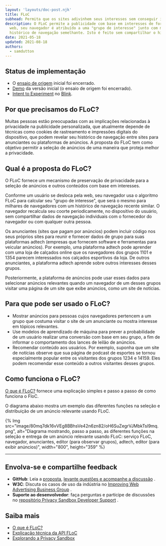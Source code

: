 ```yaml
---
layout: 'layouts/doc-post.njk'
title: FLoC
subhead: Permita que os sites adivinhem seus interesses sem conseguir identificá-lo.
description: O FLoC permite a publicidade com base em interesses de forma a preservar a privacidade. Conforme um usuário se desloca pela
  web, seu navegador é atribuído a uma "grupo de interesse" junto com milhares de outros que tenham um
  histórico de navegação semelhante. Isto é feito sem compartilhar o histórico de navegação individual com o fornecedor do navegador ou com qualquer outra pessoa.
date: 2021-05-18
updated: 2021-08-18
authors:
  - samdutton
---
```


## Status de implementação

- O [ensaio de origem](https://web.dev/origin-trials) inicial foi encerrado.
- [Demo](https://floc.glitch.me/) da versão inicial (o ensaio de origem foi encerrado).
- [Intent to Experiment](https://groups.google.com/a/chromium.org/g/blink-dev/c/MmijXrmwrJs) no [Blink](https://www.chromium.org/blink).

## Por que precisamos do FLoC?

Muitas pessoas estão preocupadas com as implicações relacionadas à privacidade na publicidade personalizada, que atualmente depende de técnicas como cookies de rastreamento e impressões digitais do dispositivo, que podem revelar seu histórico de navegação entre sites para anunciantes ou plataformas de anúncios. A proposta do FLoC tem como objetivo permitir a seleção de anúncios de uma maneira que proteja melhor a privacidade.

## Qual é a proposta do FLoC?

O FLoC fornece um mecanismo de preservação de privacidade para a seleção de anúncios e outros conteúdos com base em interesses.

Conforme um usuário se desloca pela web, seu navegador usa o algoritmo FLoC para calcular seu "grupo de interesse", que será o mesmo para milhares de navegadores com um histórico de navegação recente similar. O navegador recalcula seu coorte periodicamente, no dispositivo do usuário, sem compartilhar dados de navegação individuais com o fornecedor do navegador ou com qualquer outra pessoa.

Os anunciantes (sites que pagam por anúncios) podem incluir código nos seus próprios sites para reunir e fornecer dados de grupo para suas plataformas adtech (empresas que fornecem software e ferramentas para veicular anúncios). Por exemplo, uma plataforma adtech pode aprender com uma loja de calçados online que os navegadores dos grupos 1101 e 1354 parecem interessados nos calçados esportivos da loja. De outros anunciantes, a plataforma adtech aprende sobre outros interesses desses grupos.

Posteriormente, a plataforma de anúncios pode usar esses dados para selecionar anúncios relevantes quando um navegador de um desses grupos visitar uma página de um site que exibe anúncios, como um site de notícias.

## Para que pode ser usado o FLoC?

- Mostrar anúncios para pessoas cujos navegadores pertencem a um grupo que costuma visitar o site de um anunciante ou mostra interesse em tópicos relevantes.
- Use modelos de aprendizado de máquina para prever a probabilidade de um usuário realizar uma conversão com base em seu grupo, a fim de informar o comportamento dos lances de leilão de anúncios.
- Recomendar conteúdo aos usuários. Por exemplo, suponha que um site de notícias observe que sua página de podcast de esportes se tornou especialmente popular entre os visitantes dos grupos 1234 e 14159. Eles podem recomendar esse conteúdo a outros visitantes desses grupos.

## Como funciona o FLoC?

[O que é FLoC?](https://web.dev/floc/#how-does-floc-work) fornece uma explicação simples e passo a passo de como funciona o FloC.

O diagrama abaixo mostra um exemplo das diferentes funções na seleção e distribuição de um anúncio relevante usando FLoC.

{% Img src="image/80mq7dk16vVEg8BBhsVe42n6zn82/oH6SuZegrVJMbkTsl9mq.png", alt="Diagrama mostrando, passo a passo, as diferentes funções na seleção e entrega de um anúncio relevante usando FLoC: serviço FLoC, navegador, anunciantes, editor (para observar grupos), adtech, editor (para exibir anúncios)", width="800", height="359" %}

---

## Envolva-se e compartilhe feedback

- **GitHub**: Leia a [proposta](https://github.com/WICG/floc), [levante questões e acompanhe a discussão](https://github.com/WICG/floc/issues) .
- **W3C**: Discuta os casos de uso da indústria no [Improving Web Advertising Business Group](https://www.w3.org/community/web-adv/participants) .
- **Suporte ao desenvolvedor**: faça perguntas e participe de discussões no [repositório Privacy Sandbox Developer Support](https://github.com/GoogleChromeLabs/privacy-sandbox-dev-support) .

## Saiba mais

- [O que é FLoC?](https://www.web.dev)
- [Explicação técnica da API FLoC](https://github.com/WICG/floc)
- [Explorando a Privacy Sandbox](https://web.dev/digging-into-the-privacy-sandbox)
